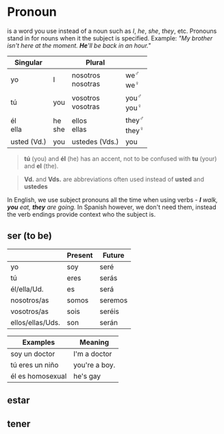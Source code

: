 # Pronoun
is a word you use instead of a noun such as *I*, *he*, *she*, *they*, etc. Pronouns stand in for nouns when it the subject is specified.
Example: *"My brother isn't here at the moment. **He**'ll be back in an hour."*

| Singular | | Plural | |
|-|-|-|-|
| yo | I | nosotros<br>nosotras | we<sup>♂</sup><br>we<sup>♀</sup>| 
| tú | you | vosotros<br>vosotras | you<sup>♂</sup><br>you<sup>♀</sup> |
| él<br>ella | he<br>she | ellos<br>ellas | they<sup>♂</sup><br>they<sup>♀</sup> |
| usted (Vd.) | you | ustedes (Vds.) | you |

> **tú** (you) and **él** (he) has an accent, not to be confused with **tu** (your) and **el** (the).

> **Vd.** and **Vds.** are abbreviations often used instead of **usted** and **ustedes**

In English, we use subject pronouns all the time when using verbs - *__I__ walk, __you__ eat, __they__ are going.*
In Spanish however, we don't need them, instead the verb endings provide context who the subject is.

## ser (to be)
| | Present | Future |
|-|-|-|
| yo | soy | seré | 
| tú | eres | serás |
| él/ella/Ud. | es | será | 
|nosotros/as | somos | seremos | 
|vosotros/as | sois | seréis |
| ellos/ellas/Uds. | son | serán |


| Examples | Meaning |
|-|-|
| soy un doctor | I'm a doctor |
| tú eres un niño | you're a boy. |
| él es homosexual | he's gay |

## estar


## tener